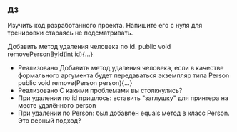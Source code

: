 ### ДЗ

Изучить код разработанного проекта. Напишите его с нуля для тренировки стараясь не подсматривать.

  Добавить метод удаления человека по id.
  public void removePersonById(int id){…}
- Реализовано
  Добавить метод удаления человека, если в качестве формального аргумента будет передаваться экземпляр типа Person
  public void remove(Person person){…}
- Реализовано
  С какими проблемами вы столкнулись?
- При удалении по id пришлось: вставить "заглушку" для принтера на месте удалённого person
- При удалении по Person: был добавлен equals метод в класс Person. Это верный подход?
